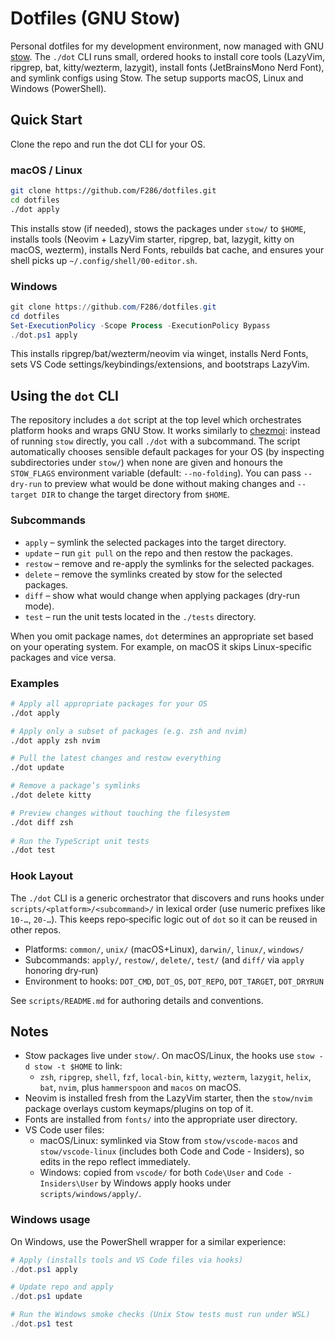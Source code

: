 # Dotfiles (GNU Stow)

Personal dotfiles for my development environment, now managed with GNU [stow](https://www.gnu.org/software/stow/). The `./dot` CLI runs small, ordered hooks to install core tools (LazyVim, ripgrep, bat, kitty/wezterm, lazygit), install fonts (JetBrainsMono Nerd Font), and symlink configs using Stow. The setup supports macOS, Linux and Windows (PowerShell).

## Quick Start

Clone the repo and run the dot CLI for your OS.

### macOS / Linux

```bash
git clone https://github.com/F286/dotfiles.git
cd dotfiles
./dot apply
```

This installs stow (if needed), stows the packages under `stow/` to `$HOME`, installs tools (Neovim + LazyVim starter, ripgrep, bat, lazygit, kitty on macOS, wezterm), installs Nerd Fonts, rebuilds bat cache, and ensures your shell picks up `~/.config/shell/00-editor.sh`.

### Windows

```powershell
git clone https://github.com/F286/dotfiles.git
cd dotfiles
Set-ExecutionPolicy -Scope Process -ExecutionPolicy Bypass
./dot.ps1 apply
```

This installs ripgrep/bat/wezterm/neovim via winget, installs Nerd Fonts, sets VS Code settings/keybindings/extensions, and bootstraps LazyVim.

## Using the `dot` CLI

The repository includes a `dot` script at the top level which orchestrates platform hooks and wraps GNU Stow. It works similarly to [chezmoi](https://www.chezmoi.io/): instead of running `stow` directly, you call `./dot` with a subcommand. The script automatically chooses sensible default packages for your OS (by inspecting subdirectories under `stow/`) when none are given and honours the `STOW_FLAGS` environment variable (default: `--no-folding`). You can pass `--dry-run` to preview what would be done without making changes and `--target DIR` to change the target directory from `$HOME`.

### Subcommands

* `apply` – symlink the selected packages into the target directory.
* `update` – run `git pull` on the repo and then restow the packages.
* `restow` – remove and re-apply the symlinks for the selected packages.
* `delete` – remove the symlinks created by stow for the selected packages.
* `diff` – show what would change when applying packages (dry-run mode).
* `test` – run the unit tests located in the `./tests` directory.

When you omit package names, `dot` determines an appropriate set based on your operating system. For example, on macOS it skips Linux-specific packages and vice versa.

### Examples

```bash
# Apply all appropriate packages for your OS
./dot apply

# Apply only a subset of packages (e.g. zsh and nvim)
./dot apply zsh nvim

# Pull the latest changes and restow everything
./dot update

# Remove a package’s symlinks
./dot delete kitty

# Preview changes without touching the filesystem
./dot diff zsh
 
# Run the TypeScript unit tests
./dot test
```

### Hook Layout

The `./dot` CLI is a generic orchestrator that discovers and runs hooks under `scripts/<platform>/<subcommand>/` in lexical order (use numeric prefixes like `10-…`, `20-…`). This keeps repo‑specific logic out of `dot` so it can be reused in other repos.

- Platforms: `common/`, `unix/` (macOS+Linux), `darwin/`, `linux/`, `windows/`
- Subcommands: `apply/`, `restow/`, `delete/`, `test/` (and `diff/` via `apply` honoring dry‑run)
- Environment to hooks: `DOT_CMD`, `DOT_OS`, `DOT_REPO`, `DOT_TARGET`, `DOT_DRYRUN`

See `scripts/README.md` for authoring details and conventions.

## Notes

* Stow packages live under `stow/`. On macOS/Linux, the hooks use `stow -d stow -t $HOME` to link:
  * `zsh`, `ripgrep`, `shell`, `fzf`, `local-bin`, `kitty`, `wezterm`, `lazygit`, `helix`, `bat`, `nvim`, plus `hammerspoon` and `macos` on macOS.
* Neovim is installed fresh from the LazyVim starter, then the `stow/nvim` package overlays custom keymaps/plugins on top of it.
* Fonts are installed from `fonts/` into the appropriate user directory.
* VS Code user files:
  * macOS/Linux: symlinked via Stow from `stow/vscode-macos` and `stow/vscode-linux` (includes both Code and Code - Insiders), so edits in the repo reflect immediately.
  * Windows: copied from `vscode/` for both `Code\User` and `Code - Insiders\User` by Windows apply hooks under `scripts/windows/apply/`.

### Windows usage

On Windows, use the PowerShell wrapper for a similar experience:

```powershell
# Apply (installs tools and VS Code files via hooks)
./dot.ps1 apply

# Update repo and apply
./dot.ps1 update

# Run the Windows smoke checks (Unix Stow tests must run under WSL)
./dot.ps1 test
```
